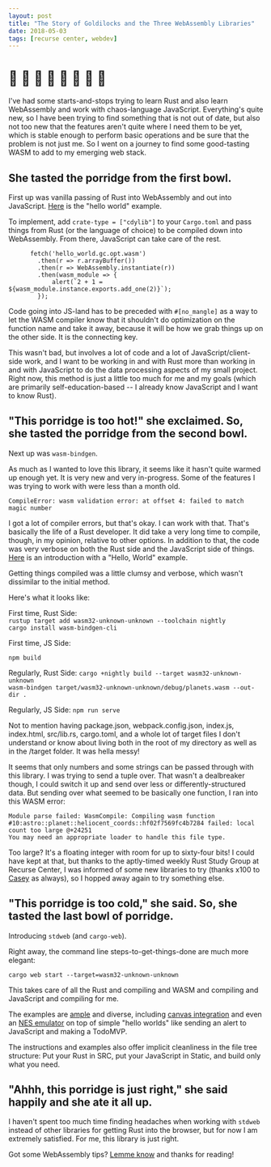 ```yaml
---
layout: post
title: "The Story of Goldilocks and the Three WebAssembly Libraries"
date: 2018-05-03
tags: [recurse center, webdev]
---
```


# 💁 🐻 🍨 🐻 🍨 🐻 🍨 🙆

I've had some starts-and-stops trying to learn Rust and also learn WebAssembly and work with chaos-language JavaScript. Everything's quite new, so I have been trying to find something that is not out of date, but also not too new that the features aren't quite where I need them to be yet, which is stable enough to perform basic operations and be sure that the problem is not just me. So I went on a journey to find some good-tasting WASM to add to my emerging web stack.

## She tasted the porridge from the first bowl.

First up was vanilla passing of Rust into WebAssembly and out into JavaScript. [Here](https://github.com/rust-lang-nursery/rust-wasm/blob/master/src/hello-world.md) is the "hello world" example. 

To implement, add `crate-type = ["cdylib"]` to your `Cargo.toml` and pass things from Rust (or the language of choice) to be compiled down into WebAssembly. From there, JavaScript can take care of the rest.

```
      fetch('hello_world.gc.opt.wasm')
        .then(r => r.arrayBuffer())
        .then(r => WebAssembly.instantiate(r))
        .then(wasm_module => {
            alert(`2 + 1 = ${wasm_module.instance.exports.add_one(2)}`);
        });
```

Code going into JS-land has to be preceded with `#[no_mangle]` as a way to let the WASM compiler know that it shouldn't do optimization on the function name and take it away, because it will be how we grab things up on the other side. It is the connecting key.

This wasn't bad, but involves a lot of code and a lot of JavaScript/client-side work, and I want to be working in and with Rust more than working in and with JavaScript to do the data processing aspects of my small project. Right now, this method is just a little too much for me and my goals (which are primarily self-education-based -- I already know JavaScript and I want to know Rust).

## "This porridge is too hot!" she exclaimed. So, she tasted the porridge from the second bowl.

Next up was `wasm-bindgen`. 

As much as I wanted to love this library, it seems like it hasn't quite warmed up enough yet. It is very new and very in-progress. Some of the features I was trying to work with were less than a month old.

`CompileError: wasm validation error: at offset 4: failed to match magic number`

I got a lot of compiler errors, but that's okay. I can work with that. That's basically the life of a Rust developer. It did take a very long time to compile, though, in my opinion, relative to other options. In addition to that, the code was very verbose on both the Rust side and the JavaScript side of things. [Here](https://hacks.mozilla.org/2018/04/javascript-to-rust-and-back-again-a-wasm-bindgen-tale/) is an introduction with a "Hello, World" example.

Getting things compiled was a little clumsy and verbose, which wasn't dissimilar to the initial method. 

Here's what it looks like:

First time, Rust Side:  
`rustup target add wasm32-unknown-unknown --toolchain nightly`  
`cargo install wasm-bindgen-cli`  

First time, JS Side:

`npm build`  

Regularly, Rust Side:
`cargo +nightly build --target wasm32-unknown-unknown`  
`wasm-bindgen target/wasm32-unknown-unknown/debug/planets.wasm --out-dir .`  

Regularly, JS Side:
`npm run serve`  

Not to mention having package.json, webpack.config.json, index.js, index.html, src/lib.rs, cargo.toml, and a whole lot of target files I don't understand or know about living both in the root of my directory as well as in the /target folder. It was hella messy!

It seems that only numbers and some strings can be passed through with this library. I was trying to send a tuple over. That wasn't a dealbreaker though, I could switch it up and send over less or differently-structured data. But sending over what seemed to be basically one function, I ran into this WASM error:

```
Module parse failed: WasmCompile: Compiling wasm function #10:astro::planet::heliocent_coords::hf02f7569fc4b7284 failed: local count too large @+24251
You may need an appropriate loader to handle this file type.
```

Too large? It's a floating integer with room for up to sixty-four bits! I could have kept at that, but thanks to the aptly-timed weekly Rust Study Group at Recurse Center, I was informed of some new libraries to try (thanks x100 to [Casey](https://github.com/casey) as always), so I hopped away again to try something else.

## "This porridge is too cold," she said. So, she tasted the last bowl of porridge.

Introducing `stdweb` (and `cargo-web`). 

Right away, the command line steps-to-get-things-done are much more elegant:

```
cargo web start --target=wasm32-unknown-unknown
```

This takes care of all the Rust and compiling and WASM and compiling and JavaScript and compiling for me. 

The examples are [ample](https://github.com/koute/stdweb/tree/master/examples) and diverse, including [canvas integration](https://github.com/koute/stdweb/tree/master/examples/canvas) and even an [NES emulator](https://github.com/koute/pinky/tree/master/pinky-web) on top of simple "hello worlds" like sending an alert to JavaScript and making a TodoMVP.  

The instructions and examples also offer implicit cleanliness in the file tree structure: Put your Rust in SRC, put your JavaScript in Static, and build only what you need.

## "Ahhh, this porridge is just right," she said happily and she ate it all up.

I haven't spent too much time finding headaches when working with `stdweb` instead of other libraries for getting Rust into the browser, but for now I am extremely satisfied. For me, this library is just right.

Got some WebAssembly tips? [Lemme know](https://twitter.com/ablwr) and thanks for reading!